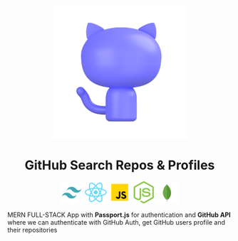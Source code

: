 <p align='center'>
    <img src='./frontend/public/github-1.png' width='300'>
</p>
<h1 align='center'>GitHub Search Repos & Profiles</h1>
<div align='center'>
    <img src='./frontend/public/tailwind.png' width='50' height='50'>
    <img src='./frontend/public/react.png' width='50' height='50'>
    <img src='./frontend/public/javascript.svg' width='50' height='50'>
    <img src='./frontend/public/nodejs.png' width='50' height='50'>
    <img src='./frontend/public/mongo.svg' width='50' height='50'>
</div>


MERN FULL-STACK App with <b>Passport.js</b> for authentication and <b>GitHub API</b> where we can authenticate with GitHub Auth, get GitHub users profile and their repositories